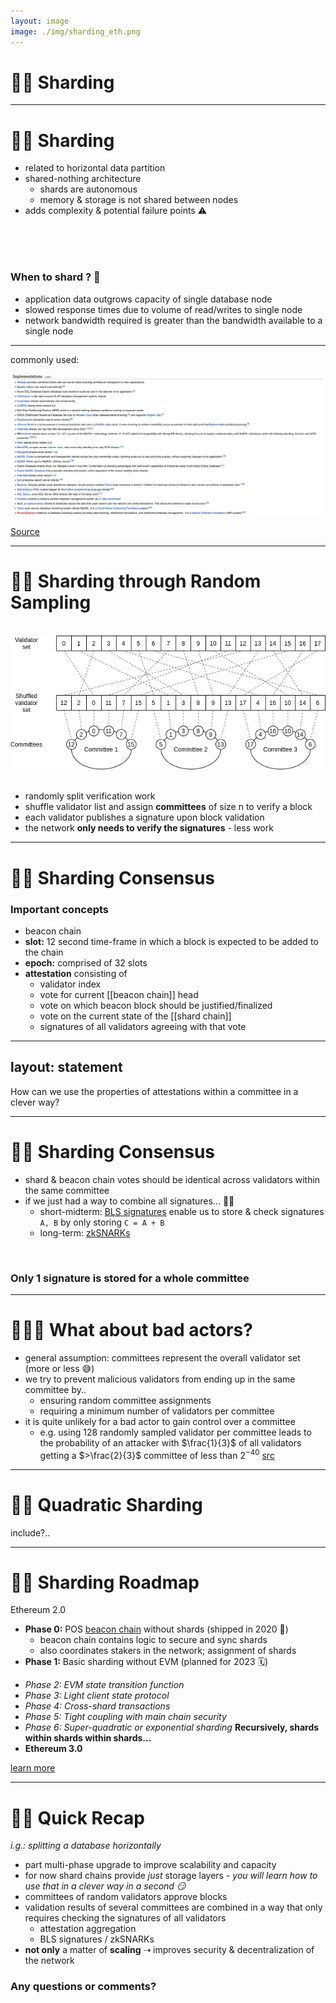```yaml
---
layout: image
image: ./img/sharding_eth.png
---
```


# 🏃🏻 Sharding


---

# 🏃🏻 Sharding
- related to horizontal data partition
- shared-nothing architecture
	* shards are autonomous
  	* memory & storage is not shared between nodes 
- adds complexity & potential failure points ⚠️


<br>
<br>
<br>


### When to shard ? 🧐

- application data outgrows capacity of single database node
- slowed response times due to volume of read/writes to single node
- network bandwidth required is greater than the bandwidth available to a single node

<!--
![illustrations](/img/horizontal_partitioning.png)
-->


---

commonly used: 

<img src="/img/sharding_implementations.png" class=" rounded" />

[Source](https://en.wikipedia.org/wiki/Shard_(database_architecture)#Implementations)


---

# 🏃🏻 Sharding through Random Sampling

<br>
<div class="container mx-auto flex flex-row justify-center">
  <img src="/img/sharding_committees.png" class="bg-white p-2 rounded" />
</div>
<br>

- randomly split verification work
- shuffle validator list and assign **committees** of size n to verify a block
- each validator publishes a signature upon block validation
- the network **only needs to verify the signatures** - less work

---

# 🏃🏻 Sharding Consensus

### Important concepts
- beacon chain
- **slot:** 12 second time-frame in which a block is expected to be added to the chain
- **epoch:** comprised of 32 slots
- **attestation** consisting of
  * validator index
  * vote for current [[beacon chain]] head
  * vote on which beacon block should be justified/finalized
  * vote on the current state of the [[shard chain]]
  * signatures of all validators agreeing with that vote

<!-- 
# beacon chain
- contains logic for keeping shards secure and synced
- assigns stakers to shards they need to work on
- facilitates cross-shard communications
- already went live
 -->

---
layout: statement
---

How can we use the properties of attestations within a committee in a clever way?

<!-- 
Denkt an die vorher angedeutete Eigenschaft, dass nur die Signaturen verifizert werden müssen.

- if every attestation needed to be verified by all other nodes we would've not gained much 
 -->

---

# 🏃🏻 Sharding Consensus

- shard & beacon chain votes should be identical across validators within the same committee
- if we just had a way to combine all signatures... 🤷‍♂️
  - short-midterm: [BLS signatures](https://crypto.stanford.edu/~dabo/pubs/papers/BLSmultisig.html) enable us to store & check signatures `A, B` by only storing `C = A + B`
  - long-term: [zkSNARKs](https://blog.ethereum.org/2016/12/05/zksnarks-in-a-nutshell/)

<br>

### Only 1 signature is stored for a **whole committee**

<!-- 
- one epoch's worth of signatures: `33.6 megabytes` ⇢ `7.6 gigabytes/day`
- using BLS signatures: `2 megabytes/day`
 -->

---

# 🦹🏻‍♂️ What about bad actors?

- general assumption: committees represent the overall validator set (more or less 😅)
- we try to prevent malicious validators from ending up in the same committee by..
  * ensuring random committee assignments
  * requiring a minimum number of validators per committee
- it is quite unlikely for a bad actor to gain control over a committee
  - e.g. using 128 randomly sampled validator per committee leads to the probability of an attacker with $\frac{1}{3}$ of all validators getting a $>\frac{2}{3}$ committee of less than $2^{-40}$ [src](https://web.archive.org/web/20190504131341/https://vitalik.ca/files/Ithaca201807_Sharding.pdf)

---

# 🏃🏻 Quadratic Sharding
include?..


---

# 🏃🏻 Sharding Roadmap
Ethereum 2.0
- **Phase 0:** POS [beacon chain](https://ethereum.org/en/upgrades/beacon-chain/) without shards (shipped in 2020 🚀)
  * beacon chain contains logic to secure and sync shards
  * also coordinates stakers in the network; assignment of shards 
- **Phase 1:** Basic sharding without EVM (planned for 2023 🗓)

<v-click>

- *Phase 2: EVM state transition function*
- *Phase 3: Light client state protocol*
- *Phase 4: Cross-shard transactions*
- *Phase 5: Tight coupling with main chain security*
- *Phase 6: Super-quadratic or exponential sharding* **Recursively, shards within shards within shards…**
- **Ethereum 3.0**

[learn more](https://eth.wiki/sharding/sharding-roadmap)

</v-click>

<!--
# Phase 1
- Blobs are collated in shards (w/o transactions)
- transactions need EVM

# Do shards need code execution?
3 options presented by vitalik
- state execution not needed
- have some execution shards
- wait for zkSNARKs and revisit the problem
-->


---
# 🏃🏻 Quick Recap

_i.g.: splitting a database horizontally_
- part multi-phase upgrade to improve scalability and capacity
- for now shard chains provide _just_  storage layers - _you will learn how to use that in a clever way in a second 😏_
- committees of random validators approve blocks
- validation results of several committees are combined in a way that only requires checking the signatures of all validators
  - attestation aggregation
  - BLS signatures / zkSNARKs
- **not only** a matter of **scaling** ⇢ improves security & decentralization of the network

<v-click>

### Any questions or comments?

</v-click>